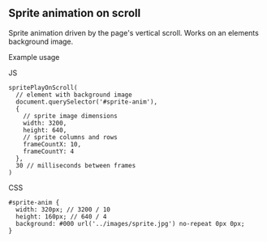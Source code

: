 ## Sprite animation on scroll

Sprite animation driven by the page's vertical scroll. Works on an elements background image.

Example usage

JS
```
spritePlayOnScroll(
  // element with background image
  document.querySelector('#sprite-anim'),
  {
    // sprite image dimensions
    width: 3200,
    height: 640,
    // sprite columns and rows
    frameCountX: 10,
    frameCountY: 4
  },
  30 // milliseconds between frames
)
```

CSS
```
#sprite-anim {
  width: 320px; // 3200 / 10
  height: 160px; // 640 / 4
  background: #000 url('../images/sprite.jpg') no-repeat 0px 0px;
}
```
